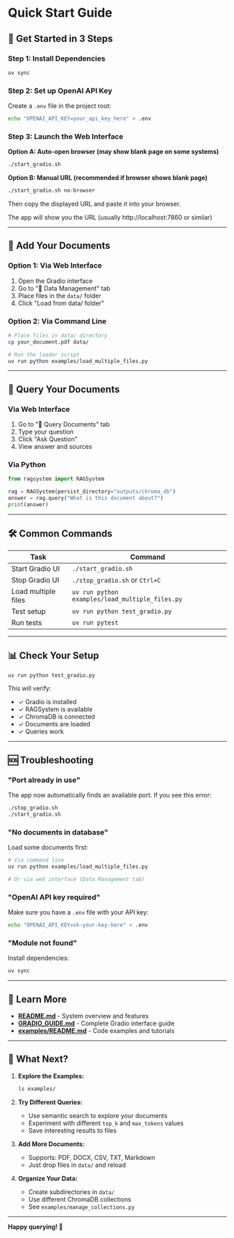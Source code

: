 # Quick Start Guide

## 🚀 Get Started in 3 Steps

### Step 1: Install Dependencies

```bash
uv sync
```

### Step 2: Set up OpenAI API Key

Create a `.env` file in the project root:

```bash
echo "OPENAI_API_KEY=your_api_key_here" > .env
```

### Step 3: Launch the Web Interface

**Option A: Auto-open browser (may show blank page on some systems)**
```bash
./start_gradio.sh
```

**Option B: Manual URL (recommended if browser shows blank page)**
```bash
./start_gradio.sh no-browser
```
Then copy the displayed URL and paste it into your browser.

The app will show you the URL (usually http://localhost:7860 or similar)

---

## 📁 Add Your Documents

### Option 1: Via Web Interface

1. Open the Gradio interface
2. Go to "📁 Data Management" tab
3. Place files in the `data/` folder
4. Click "Load from data/ folder"

### Option 2: Via Command Line

```bash
# Place files in data/ directory
cp your_document.pdf data/

# Run the loader script
uv run python examples/load_multiple_files.py
```

---

## 💬 Query Your Documents

### Via Web Interface

1. Go to "💬 Query Documents" tab
2. Type your question
3. Click "Ask Question"
4. View answer and sources

### Via Python

```python
from ragsystem import RAGSystem

rag = RAGSystem(persist_directory="outputs/chroma_db")
answer = rag.query("What is this document about?")
print(answer)
```

---

## 🛠️ Common Commands

| Task | Command |
|------|---------|
| Start Gradio UI | `./start_gradio.sh` |
| Stop Gradio UI | `./stop_gradio.sh` or `Ctrl+C` |
| Load multiple files | `uv run python examples/load_multiple_files.py` |
| Test setup | `uv run python test_gradio.py` |
| Run tests | `uv run pytest` |

---

## 📊 Check Your Setup

```bash
uv run python test_gradio.py
```

This will verify:
- ✓ Gradio is installed
- ✓ RAGSystem is available
- ✓ ChromaDB is connected
- ✓ Documents are loaded
- ✓ Queries work

---

## 🆘 Troubleshooting

### "Port already in use"

The app now automatically finds an available port. If you see this error:

```bash
./stop_gradio.sh
./start_gradio.sh
```

### "No documents in database"

Load some documents first:

```bash
# Via command line
uv run python examples/load_multiple_files.py

# Or via web interface (Data Management tab)
```

### "OpenAI API key required"

Make sure you have a `.env` file with your API key:

```bash
echo "OPENAI_API_KEY=sk-your-key-here" > .env
```

### "Module not found"

Install dependencies:

```bash
uv sync
```

---

## 📖 Learn More

- **[README.md](../README.md)** - System overview and features
- **[GRADIO_GUIDE.md](GRADIO_GUIDE.md)** - Complete Gradio interface guide
- **[examples/README.md](../examples/README.md)** - Code examples and tutorials

---

## 🎯 What Next?

1. **Explore the Examples:**
   ```bash
   ls examples/
   ```

2. **Try Different Queries:**
   - Use semantic search to explore your documents
   - Experiment with different `top_k` and `max_tokens` values
   - Save interesting results to files

3. **Add More Documents:**
   - Supports: PDF, DOCX, CSV, TXT, Markdown
   - Just drop files in `data/` and reload

4. **Organize Your Data:**
   - Create subdirectories in `data/`
   - Use different ChromaDB collections
   - See `examples/manage_collections.py`

---

**Happy querying! 🤖**
